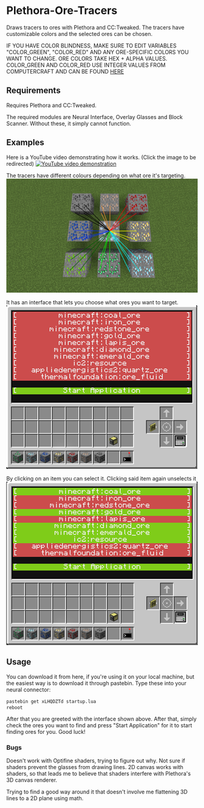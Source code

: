 # Plethora-Ore-Tracers
Draws tracers to ores with Plethora and CC:Tweaked. The tracers have customizable colors and the selected ores can be chosen.

IF YOU HAVE COLOR BLINDNESS, MAKE SURE TO EDIT VARIABLES "COLOR_GREEN", "COLOR_RED" AND ANY ORE-SPECIFIC COLORS YOU WANT TO CHANGE. ORE COLORS TAKE HEX + ALPHA VALUES. COLOR_GREEN AND COLOR_RED USE INTEGER VALUES FROM COMPUTERCRAFT AND CAN BE FOUND [HERE](http://computercraft.info/wiki/Colors_(API))


## Requirements
Requires Plethora and CC:Tweaked.

The required modules are Neural Interface, Overlay Glasses and Block Scanner. Without these, it simply cannot function.

## Examples
Here is a YouTube video demonstrating how it works. (Click the image to be redirected)
[![YouTube video demonstration](https://img.youtube.com/vi/ljtvr_jARDk/0.jpg)](https://www.youtube.com/watch?v=ljtvr_jARDk)


The tracers have different colours depending on what ore it's targeting.
![Different Tracer Colors](tracer_colors.png)


It has an interface that lets you choose what ores you want to target.
![Unchecked Interface](tracers_interface_unchecked.png)


By clicking on an item you can select it. Clicking said item again unselects it
![Unchecked Interface](tracers_interface_checked.png)

## Usage
You can download it from here, if you're using it on your local machine, but the easiest way is to download it through pastebin. Type these into your neural connector:
```
pastebin get xLHQDZTd startup.lua
reboot
```

After that you are greeted with the interface shown above. After that, simply check the ores you want to find and press "Start Application" for it to start finding ores for you. Good luck!

### Bugs
Doesn't work with Optifine shaders, trying to figure out why. Not sure if shaders prevent the glasses from drawing lines. 2D canvas works with shaders, so that leads me to believe that shaders interfere with Plethora's 3D canvas renderer.

Trying to find a good way around it that doesn't involve me flattening 3D lines to a 2D plane using math.
